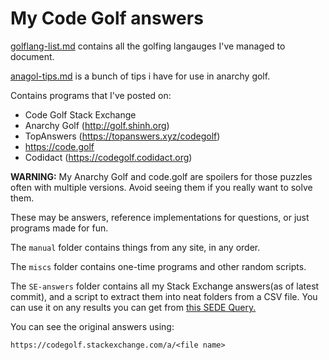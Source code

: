 # My Code Golf answers

[golflang-list.md](golflang-list.md) contains all the golfing langauges I've managed to document.

[anagol-tips.md](anagol-tips.md) is a bunch of tips i have for use in anarchy golf.

Contains programs that I've posted on:
- Code Golf Stack Exchange
- Anarchy Golf (http://golf.shinh.org)
- TopAnswers (https://topanswers.xyz/codegolf)
- https://code.golf
- Codidact (https://codegolf.codidact.org)

**WARNING:** My Anarchy Golf and code.golf are spoilers for those puzzles often with multiple versions. Avoid seeing them if you really want to solve them.

These may be answers, reference implementations for questions, or just programs made for fun.

The `manual` folder contains things from any site, in any order.

The `miscs` folder contains one-time programs and other random scripts.

The `SE-answers` folder contains all my Stack Exchange answers(as of latest commit), and a script to extract them into neat folders from a CSV file.
You can use it on any results you can get from [this SEDE Query.](https://data.stackexchange.com/codegolf/query/edit/1405174)

You can see the original answers using:
```
https://codegolf.stackexchange.com/a/<file name>
```
